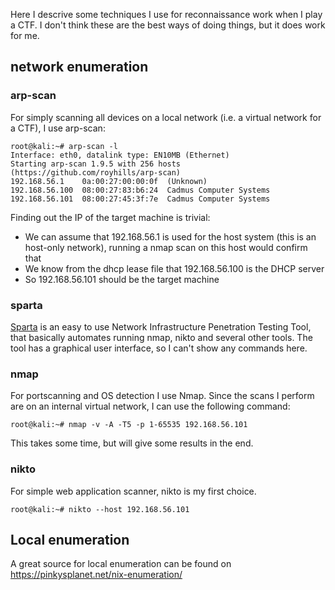Here I descrive some techniques I use for reconnaissance work when I play a CTF. I don't think these are the best ways of doing things, but it does work for me.

## network enumeration

### arp-scan

For simply scanning all devices on a local network (i.e. a virtual network for a CTF), I use arp-scan:

```
root@kali:~# arp-scan -l
Interface: eth0, datalink type: EN10MB (Ethernet)
Starting arp-scan 1.9.5 with 256 hosts (https://github.com/royhills/arp-scan)
192.168.56.1    0a:00:27:00:00:0f  (Unknown)
192.168.56.100  08:00:27:83:b6:24  Cadmus Computer Systems
192.168.56.101  08:00:27:45:3f:7e  Cadmus Computer Systems
```

Finding out the IP of the target machine is trivial:
- We can assume that 192.168.56.1 is used for the host system (this is an host-only network), running a nmap scan on this host would confirm that
- We know from the dhcp lease file that 192.168.56.100 is the DHCP server
- So 192.168.56.101 should be the target machine

### sparta

[Sparta](https://github.com/SECFORCE/sparta) is an easy to use Network Infrastructure Penetration Testing Tool, that basically automates running nmap, nikto and several other tools. The tool has a graphical user interface, so I can't show any commands here.

### nmap

For portscanning and OS detection I use Nmap. Since the scans I perform are on an internal virtual network, I can use the following command:

```
root@kali:~# nmap -v -A -T5 -p 1-65535 192.168.56.101
```
This takes some time, but will give some results in the end.

### nikto

For simple web application scanner, nikto is my first choice.

```
root@kali:~# nikto --host 192.168.56.101
```

## Local enumeration

A great source for local enumeration can be found on https://pinkysplanet.net/nix-enumeration/
